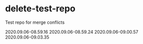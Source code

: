 # delete-test-repo
Test repo for merge conflicts

2020.09.06-08.59.16
2020.09.06-08.59.24
2020.09.06-09.00.57
2020.09.06-09.03.35
